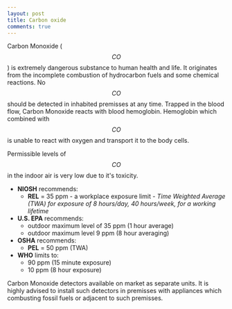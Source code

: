 ```yaml
---
layout: post
title: Carbon oxide
comments: true
---
```


Carbon Monoxide ( $$CO$$ ) is extremely dangerous substance to human health and life. It originates from the incomplete combustion of hydrocarbon fuels and some chemical reactions.
No $$CO$$ should be detected in inhabited premisses at any time. Trapped in the blood flow, Carbon Monoxide reacts with blood hemoglobin. Hemoglobin which combined with $$CO$$ is unable to react with oxygen and transport it to the body cells.

Permissible levels of $$CO$$ in the indoor air is very low due to it's toxicity.

- **NIOSH** recommends:
  - **REL** = 35 ppm - a workplace exposure limit - *Time Weighted Average (TWA) for exposure of 8 hours/day, 40 hours/week, for a working lifetime*
- **U.S. EPA** recommends:
  - outdoor maximum level of 35 ppm (1 hour average)
  - outdoor maximum level 9 ppm (8 hour averaging)
- **OSHA** recommends:
  - **PEL** = 50 ppm (TWA)
- **WHO** limits to:
  - 90 ppm (15 minute exposure)
  - 10 ppm (8 hour exposure)

Carbon Monoxide detectors available on market as separate units. It is highly advised to install such detectors in premisses with appliances which combusting fossil fuels or adjacent to such premisses.
